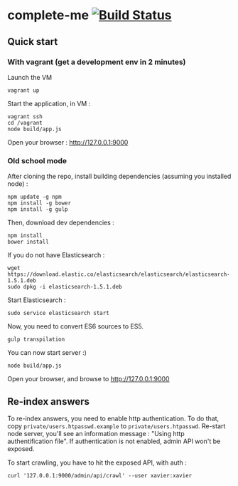 # complete-me [![Build Status](https://travis-ci.org/jagonteam/complete-me.svg)](https://travis-ci.org/jagonteam/complete-me)

## Quick start

### With vagrant (get a development env in 2 minutes)

Launch the VM

    vagrant up

Start the application, in VM :

    vagrant ssh
    cd /vagrant
    node build/app.js

Open your browser : http://127.0.0.1:9000

### Old school mode

After cloning the repo, install building dependencies (assuming you installed node) :

    npm update -g npm
    npm install -g bower
    npm install -g gulp

Then, download dev dependencies :

    npm install
    bower install

If you do not have Elasticsearch :

    wget https://download.elastic.co/elasticsearch/elasticsearch/elasticsearch-1.5.1.deb
    sudo dpkg -i elasticsearch-1.5.1.deb

Start Elasticsearch :

    sudo service elasticsearch start

Now, you need to convert ES6 sources to ES5.

    gulp transpilation

You can now start server :)

    node build/app.js

Open your browser, and browse to http://127.0.0.1:9000


## Re-index answers

To re-index answers, you need to enable http authentication. To do that, copy `private/users.htpasswd.example` to `private/users.htpasswd`.
Re-start node server, you'll see an information message : "Using http authentification file".
If authentication is not enabled, admin API won't be exposed.

To start crawling, you have to hit the exposed API, with auth :

    curl '127.0.0.1:9000/admin/api/crawl' --user xavier:xavier

